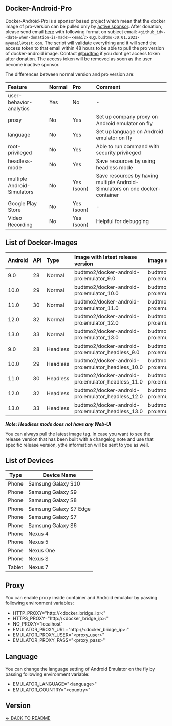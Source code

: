 Docker-Android-Pro
------------------

Docker-Android-Pro is a sponsor based project which mean that the docker image of pro-version can be pulled only by [active sponsor](https://github.com/sponsors/budtmo). After donation, please send email [here](mailto:budtmo2.os@gmail.com) with following format on subject email: ```<github_id>-<date-when-donation-is-made>-<email>``` e.g. ```budtmo-30.01.2021-myemail@test.com```. The script will validate everything and it will send the access token to that email within 48 hours to be able to pull the pro version of docker-android image. Contact [@budtmo](https://github.com/budtmo) if you dont get access token after donation. The access token will be removed as soon as the user become inactive sponsor.

The differences between normal version and pro version are:

|Feature   |Normal   |Pro   |Comment|
|:---|:---|:---|:---|
|user-behavior-analytics|Yes|No|-|
|proxy|No|Yes|Set up company proxy on Android emulator on fly|
|language|No|Yes|Set up language on Android emulator on fly|
|root-privileged|No|Yes|Able to run command with security privileged|
|headless-mode|No|Yes|Save resources by using headless mode|
|multiple Android-Simulators|No|Yes (soon)|Save resources by having multiple Android-Simulators on one docker-container|
|Google Play Store|No|Yes (soon)|-|
|Video Recording|No|Yes (soon)|Helpful for debugging|


List of Docker-Images
---------------------
|Android   |API   |Type  |Image with latest release version   |Image with specific release version|
|:---|:---|:---|:---|:---|
|9.0|28|Normal|budtmo2/docker-android-pro:emulator_9.0|budtmo2/docker-android-pro:emulator_9.0_<release_version>|
|10.0|29|Normal|budtmo2/docker-android-pro:emulator_10.0|budtmo2/docker-android-pro:emulator_10.0_<release_version>|
|11.0|30|Normal|budtmo2/docker-android-pro:emulator_11.0|budtmo2/docker-android-pro:emulator_11.0_<release_version>|
|12.0|32|Normal|budtmo2/docker-android-pro:emulator_12.0|budtmo2/docker-android-pro:emulator_12.0_<release_version>|
|13.0|33|Normal|budtmo2/docker-android-pro:emulator_13.0|budtmo2/docker-android-pro:emulator_13.0_<release_version>|
|9.0|28|Headless|budtmo2/docker-android-pro:emulator_headless_9.0|budtmo2/docker-android-pro:emulator_headless_9.0_<release_version>|
|10.0|29|Headless|budtmo2/docker-android-pro:emulator_headless_10.0|budtmo2/docker-android-pro:emulator_headless_10.0_<release_version>|
|11.0|30|Headless|budtmo2/docker-android-pro:emulator_headless_11.0|budtmo2/docker-android-pro:emulator_headless_11.0_<release_version>|
|12.0|32|Headless|budtmo2/docker-android-pro:emulator_headless_12.0|budtmo2/docker-android-pro:emulator_headless_12.0_<release_version>|
|13.0|33|Headless|budtmo2/docker-android-pro:emulator_headless_13.0|budtmo2/docker-android-pro:emulator_headless_13.0_<release_version>|

***Note: Headless mode does not have any Web-UI***

You can always pull the latest image tag. In case you want to see the release version that has been built with a changelog note and use that specific release version, ythe information will be sent to you as well.


List of Devices
---------------

Type   | Device Name
-----  | -----
Phone  | Samsung Galaxy S10
Phone  | Samsung Galaxy S9
Phone  | Samsung Galaxy S8
Phone  | Samsung Galaxy S7 Edge
Phone  | Samsung Galaxy S7
Phone  | Samsung Galaxy S6
Phone  | Nexus 4
Phone  | Nexus 5
Phone  | Nexus One
Phone  | Nexus S
Tablet | Nexus 7


Proxy
-----

You can enable proxy inside container and Android emulator by passing following environment variables:

- HTTP_PROXY="http://\<docker\_bridge\_ip>:<port>"
- HTTPS_PROXY="http://\<docker\_bridge\_ip>:<port>"
- NO_PROXY="localhost"
- EMULATOR_PROXY_URL="http://\<docker\_bridge\_ip>:<port>"
- EMULATOR_PROXY_USER="\<proxy_user>"
- EMULATOR_PROXY_PASS="\<proxy_pass>"


Language
--------

You can change the language setting of Android Emulator on the fly by passing following environment variable:

- EMULATOR_LANGUAGE="\<language>"
- EMULATOR_COUNTRY="\<country>"


Version
-------



[<- BACK TO README](../README.md)
